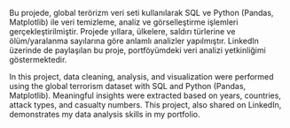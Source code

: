 Bu projede, global terörizm veri seti kullanılarak SQL ve Python (Pandas, Matplotlib) ile veri temizleme, analiz ve görselleştirme işlemleri gerçekleştirilmiştir. 
Projede yıllara, ülkelere, saldırı türlerine ve ölüm/yaralanma sayılarına göre anlamlı analizler yapılmıştır. LinkedIn üzerinde de paylaşılan bu proje, portföyümdeki veri analizi yetkinliğimi göstermektedir.

In this project, data cleaning, analysis, and visualization were performed using the global terrorism dataset with SQL and Python (Pandas, Matplotlib).
Meaningful insights were extracted based on years, countries, attack types, and casualty numbers. This project, also shared on LinkedIn, demonstrates my data analysis skills in my portfolio.

